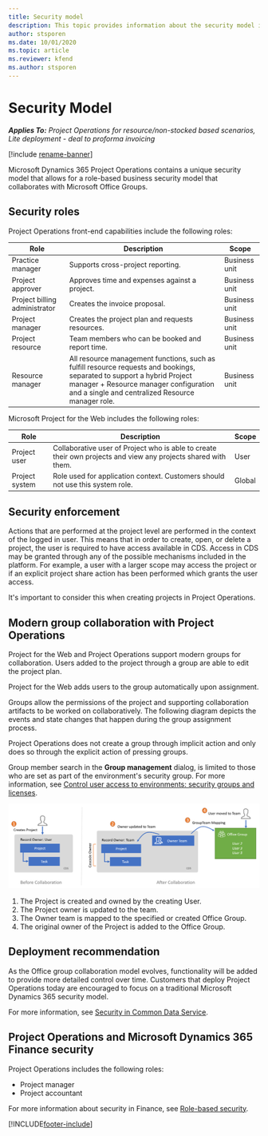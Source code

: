 ```yaml
---
title: Security model
description: This topic provides information about the security model in Dynamics 365 Project Operations.
author: stsporen
ms.date: 10/01/2020
ms.topic: article
ms.reviewer: kfend 
ms.author: stsporen
---
```


# Security Model

_**Applies To:** Project Operations for resource/non-stocked based scenarios, Lite deployment - deal to proforma invoicing_

[!include [rename-banner](~/includes/cc-data-platform-banner.md)]

Microsoft Dynamics 365 Project Operations contains a unique security model that allows for a role-based business security model that collaborates with Microsoft Office Groups. 


## Security roles
Project Operations front-end capabilities include the following roles:

| Role                          | Description                                                                                                                                                                 | Scope |
|-------------------------------|-----------------------------------------------------------------------------------------------------------------------------------------------------------------------------|------|
| Practice manager              | Supports cross-project reporting.                                                                                                            | Business unit              |
| Project approver              | Approves time and expenses against a project.                                                                                                                              | Business unit |
| Project billing administrator | Creates the invoice proposal.                                                                                                                                                 | Business unit |
| Project manager               | Creates the project plan and requests resources.                                                                                                                              | Business unit |
| Project resource              | Team members who can be booked and report time.                                                                                                          | Business unit|
| Resource manager              | All resource management functions, such as fulfill resource requests and bookings, separated to support a hybrid Project manager + Resource manager configuration and a single and centralized Resource manager role. | Business unit |


Microsoft Project for the Web includes the following roles:

| Role           | Description                                                                                                        | Scope  |
|----------------|--------------------------------------------------------------------------------------------------------------------|--------|
| Project user   | Collaborative user of Project   who is able to create their own projects and view any projects shared with   them. | User   |
| Project system | Role used for application   context. Customers should not use this system role.                                    | Global |

## Security enforcement
Actions that are performed at the project level are performed in the context of the logged in user. This means that in order to create, open, or delete a project, the user is required to have access available in CDS. Access in CDS may be granted through any of the possible mechanisms included in the platform. For example, a user with a larger scope may access the project or if an explicit project share action has been performed which grants the user access.

It's important to consider this when creating projects in Project Operations.

## Modern group collaboration with Project Operations
Project for the Web and Project Operations support modern groups for collaboration. Users added to the project through a group are able to edit the project plan.

Project for the Web adds users to the group automatically upon assignment.

Groups allow the permissions of the project and supporting collaboration artifacts to be worked on collaboratively. The following diagram depicts the events and state changes that happen during the group assignment process.

Project Operations does not create a group through implicit action and only does so through the explicit action of pressing groups.

Group member search in the **Group management** dialog, is limited to those who are set as part of the environment's security group. For more information, see [Control user access to environments: security groups and licenses](/power-platform/admin/control-user-access).

![Group mode.](./media/groupsmode.png)

1. The Project is created and owned by the creating User.
2. The Project owner is updated to the team.
3. The Owner team is mapped to the specified or created Office Group.
4. The original owner of the Project is added to the Office Group.

## Deployment recommendation
As the Office group collaboration model evolves, functionality will be added to provide more detailed control over time. Customers that deploy Project Operations today are encouraged to focus on a traditional Microsoft Dynamics 365 security model.

For more information, see [Security in Common Data Service](/power-platform/admin/wp-security).

## Project Operations and Microsoft Dynamics 365 Finance security
Project Operations includes the following roles:

- Project manager
- Project accountant

For more information about security in Finance, see [Role-based security](/dynamics365/fin-ops-core/dev-itpro/sysadmin/role-based-security).




[!INCLUDE[footer-include](../includes/footer-banner.md)]
